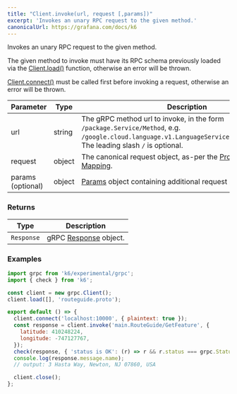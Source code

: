 ```yaml
---
title: "Client.invoke(url, request [,params])"
excerpt: 'Invokes an unary RPC request to the given method.'
canonicalUrl: https://grafana.com/docs/k6
---
```


Invokes an unary RPC request to the given method.

The given method to invoke must have its RPC schema previously loaded via the [Client.load()](/javascript-api/k6-experimental/grpc/client/client-load) function, otherwise an
error will be thrown.

[Client.connect()](/javascript-api/k6-experimental/grpc/client/client-connect) must be called first before invoking a request, otherwise an error will be thrown.

| Parameter | Type | Description |
|-----------|------|-------------|
| url | string | The gRPC method url to invoke, in the form `/package.Service/Method`, e.g. `/google.cloud.language.v1.LanguageService/AnalyzeSentiment`. The leading slash `/` is optional. |
| request | object | The canonical request object, as-per the [Protobuf JSON Mapping](https://developers.google.com/protocol-buffers/docs/proto3#json). |
| params (optional) | object | [Params](/javascript-api/k6-experimental/grpc/params) object containing additional request parameters.

### Returns

| Type | Description |
|------|-------------|
| `Response` | gRPC [Response](/javascript-api/k6-experimental/grpc/response) object. |

### Examples

<div class="code-group" data-props='{"labels": ["Simple example"], "lineNumbers": [true]}'>

```javascript
import grpc from 'k6/experimental/grpc';
import { check } from 'k6';

const client = new grpc.Client();
client.load([], 'routeguide.proto');

export default () => {
  client.connect('localhost:10000', { plaintext: true });
  const response = client.invoke('main.RouteGuide/GetFeature', {
    latitude: 410248224,
    longitude: -747127767,
  });
  check(response, { 'status is OK': (r) => r && r.status === grpc.StatusOK });
  console.log(response.message.name);
  // output: 3 Hasta Way, Newton, NJ 07860, USA

  client.close();
};
```

</div>

